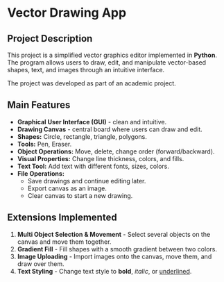 # Vector Drawing App

## Project Description
This project is a simplified vector graphics editor implemented in **Python**.
The program allows users to draw, edit, and manipulate vector-based shapes, text, and images through an intuitive interface.  

The project was developed as part of an academic project.

## Main Features
- **Graphical User Interface (GUI)** - clean and intuitive.
- **Drawing Canvas** - central board where users can draw and edit.
- **Shapes:** Circle, rectangle, triangle, polygons.
- **Tools:** Pen, Eraser.
- **Object Operations:** Move, delete, change order (forward/backward).
- **Visual Properties:** Change line thickness, colors, and fills.
- **Text Tool:** Add text with different fonts, sizes, colors.
- **File Operations:**
  - Save drawings and continue editing later.
  - Export canvas as an image.
  - Clear canvas to start a new drawing.

## Extensions Implemented
1. **Multi Object Selection & Movement** - Select several objects on the canvas and move them together.
2. **Gradient Fill** - Fill shapes with a smooth gradient between two colors.
3. **Image Uploading** - Import images onto the canvas, move them, and draw over them.
4. **Text Styling** - Change text style to **bold**, *italic*, or <u>underlined</u>.
